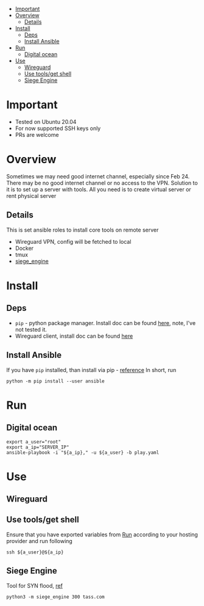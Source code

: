 - [Important](#important)
- [Overview](#overview)
  - [Details](#details)
- [Install](#install)
  - [Deps](#deps)
  - [Install Ansible](#install-ansible)
- [Run](#run)
  - [Digital ocean](#digital-ocean)
- [Use](#use)
  - [Wireguard](#wireguard)
  - [Use tools/get shell](#use-toolsget-shell)
  - [Siege Engine](#siege-engine)

# Important
* Tested on Ubuntu 20.04
* For now supported SSH keys only
* PRs are welcome

# Overview
Sometimes we may need good internet channel, especially since Feb 24. There may be no good internet channel or no access to the VPN. Solution to it is to set up a server with tools. All you need is to create virtual server or rent physical server 

## Details
This is set ansible roles to install core tools on remote server
* Wireguard VPN, config will be fetched to local
* Docker
* tmux
* [siege_engine](https://github.com/smok-serwis/siege-engine)

# Install
## Deps
* `pip` - python package manager. Install doc can be found [here](https://www.geeksforgeeks.org/how-to-install-pip-on-windows/#:~:text=Download%20and%20Install%20pip%3A&text=Download%20the%20get%2Dpip.py,where%20the%20above%20file%20exists.&text=and%20wait%20through%20the%20installation,now%20installed%20on%20your%20system.), note, I've not tested it.
* Wireguard client, install doc can be found [here](https://www.wireguard.com/install/)
  
## Install Ansible
If you have `pip` installed, than install via pip - [reference](https://docs.ansible.com/ansible/latest/installation_guide/intro_installation.html#installing-ansible-with-pip)
In short, run 
```
python -m pip install --user ansible
```

# Run
## Digital ocean
```
export a_user="root"
export a_ip="SERVER_IP"
ansible-playbook -i "${a_ip}," -u ${a_user} -b play.yaml
```

# Use
## Wireguard

## Use tools/get shell
Ensure that you have exported variables from [Run](#run) according to your hosting provider and run following
```
ssh ${a_user}@${a_ip}
```

## Siege Engine
Tool for SYN flood, [ref](https://github.com/smok-serwis/siege-engine)
```
python3 -m siege_engine 300 tass.com
```
